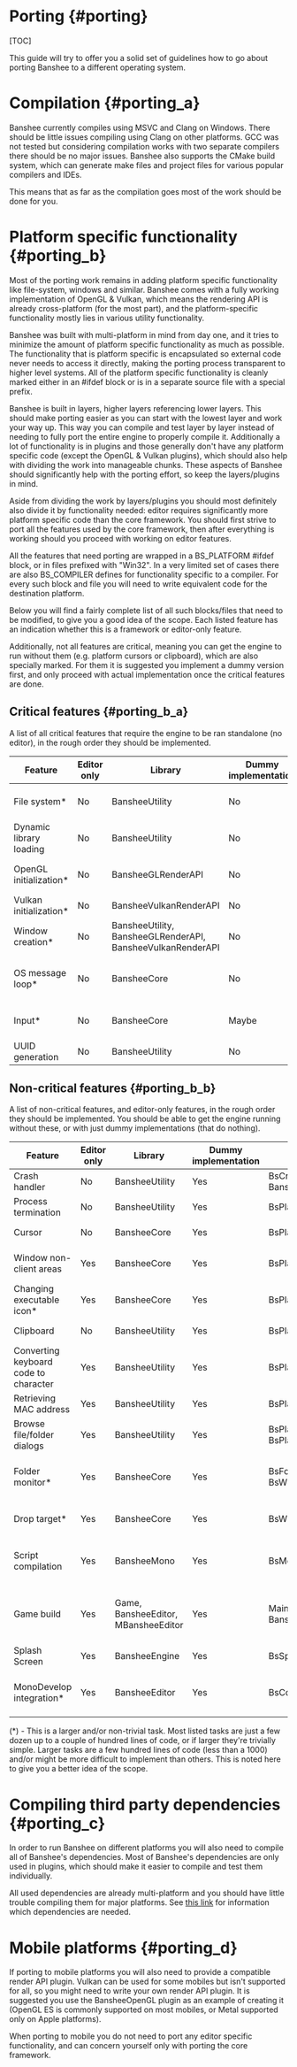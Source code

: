 Porting									{#porting}
===============
[TOC]

This guide will try to offer you a solid set of guidelines how to go about porting Banshee to a different operating system.

# Compilation {#porting_a}
Banshee currently compiles using MSVC and Clang on Windows. There should be little issues compiling using Clang on other platforms. GCC was not tested but considering compilation works with two separate compilers there should be no major issues. Banshee also supports the CMake build system, which can generate make files and project files for various popular compilers and IDEs. 

This means that as far as the compilation goes most of the work should be done for you.

# Platform specific functionality {#porting_b}
Most of the porting work remains in adding platform specific functionality like file-system, windows and similar. Banshee comes with a fully working implementation of OpenGL & Vulkan, which means the rendering API is already cross-platform (for the most part), and the platform-specific functionality mostly lies in various utility functionality.

Banshee was built with multi-platform in mind from day one, and it tries to minimize the amount of platform specific functionality as much as possible. The functionality that is platform specific is encapsulated so external code never needs to access it directly, making the porting process transparent to higher level systems. All of the platform specific functionality is cleanly marked either in an \#ifdef block or is in a separate source file with a special prefix.

Banshee is built in layers, higher layers referencing lower layers. This should make porting easier as you can start with the lowest layer and work your way up. This way you can compile and test layer by layer instead of needing to fully port the entire engine to properly compile it. Additionally a lot of functionality is in plugins and those generally don't have any platform specific code (except the OpenGL & Vulkan plugins), which should also help with dividing the work into manageable chunks. These aspects of Banshee should significantly help with the porting effort, so keep the layers/plugins in mind.

Aside from dividing the work by layers/plugins you should most definitely also divide it by functionality needed: editor requires significantly more platform specific code than the core framework. You should first strive to port all the features used by the core framework, then after everything is working should you proceed with working on editor features.

All the features that need porting are wrapped in a BS_PLATFORM \#ifdef block, or in files prefixed with "Win32". In a very limited set of cases there are also BS_COMPILER defines for functionality specific to a compiler. For every such block and file you will need to write equivalent code for the destination platform. 

Below you will find a fairly complete list of all such blocks/files that need to be modified, to give you a good idea of the scope. Each listed feature has an indication whether this is a framework or editor-only feature.

Additionally, not all features are critical, meaning you can get the engine to run without them (e.g. platform cursors or clipboard), which are also specially marked. For them it is suggested you implement a dummy version first, and only proceed with actual implementation once the critical features are done.

## Critical features {#porting_b_a}
A list of all critical features that require the engine to be ran standalone (no editor), in the rough order they should be implemented.

Feature                                         | Editor only 	| Library                       | Dummy implementation  | Relevant files										 | Description
------------------------------------------------|---------------|-------------------------------|-----------------------|--------------------------------------------------------|-----------------
File system*								   	| No			| BansheeUtility				| No					| BsFileSystem.h/BsWin32FileSystem.cpp 					 | Opening/creating files, iterating over directories
Dynamic library loading							| No			| BansheeUtility				| No					| BsDynLib.h/BsDynLib.cpp 							     | Loading dynamic libraries (.dll, .so)
OpenGL initialization*							| No			| BansheeGLRenderAPI			| No					| BsGLUtil.h, BsGLSupport.h/BsWin32GLSupport.cpp, BsWin32Context.h/BsWin32Context.cpp, BsWin32VideoModeInfo.cpp | Initializing the OpenGL context 
Vulkan initialization*							| No			| BansheeVulkanRenderAPI		| No					| BsVulkanRenderAPI.cpp, BsWin32VideoModeInfo.cpp | Initializing the Vulkan context
Window creation*								| No			| BansheeUtility, BansheeGLRenderAPI, BansheeVulkanRenderAPI | No				| BsWin32Window.h/BsWin32Window.cpp, BsWin32Platform.h/BsWin32Platform.cpp, BsWin32RenderWindow.h/BsWin32RenderWindow.cpp | Creating and interacting with the window
OS message loop*								| No			| BansheeCore					| No					| BsWin32Platform.h/BsWin32Platform.cpp 				 | Running the main message loop, responding to its events
Input*											| No			| BansheeCore					| Maybe					| BsPlatform.h/BsWin32Platform.cpp 						 | Receive input from OS (mouse, keyboard)
UUID generation									| No			| BansheeUtility				| No					| BsPlatformUtility.h/BsWin32PlatformUtility.cpp 		 | Generate UUID/GUID

## Non-critical features {#porting_b_b} 
A list of non-critical features, and editor-only features, in the rough order they should be implemented. You should be able to get the engine running without these, or with just dummy implementations (that do nothing).

Feature                                         | Editor only 	| Library                       | Dummy implementation  | Relevant files											| Description
------------------------------------------------|---------------|-------------------------------|-----------------------|-----------------------------------------------------------|-------------------
Crash handler									| No			| BansheeUtility				| Yes					| BsCrashHandler.h, ThreadPool.cpp, BansheeEditorExec.cpp, Main.cpp (in Game project) | Save a log with a callstack when a crash occurs
Process termination								| No			| BansheeUtility				| Yes					| BsPlatformUtility.h/BsWin32PlatformUtility.cpp | Terminate the application on user request
Cursor											| No			| BansheeCore					| Yes					| BsPlatform.h/BsWin32Platform.cpp | Get/set cursor position, clip cursor, change cursor look
Window non-client areas 						| Yes			| BansheeCore					| Yes					| BsPlatform.h/BsWin32Platform.cpp | Set up OS window borders used for resize/move operations
Changing executable icon*						| Yes			| BansheeCore					| Yes					| BsPlatform.h/BsWin32Platform.cpp | Ability to inject an icon into an executable, used by the build process
Clipboard										| No			| BansheeUtility				| Yes					| BsPlatformUtility.h/BsWin32PlatformUtility.cpp | Ability to copy/paste text from the editor and the OS
Converting keyboard code to character			| Yes			| BansheeUtility				| Yes					| BsPlatformUtility.h/BsWin32PlatformUtility.cpp | Converting keyboard codes into a character symbol
Retrieving MAC address							| Yes			| BansheeUtility				| Yes					| BsPlatformUtility.h/BsWin32PlatformUtility.cpp | Retrieving a MAC address of the computer
Browse file/folder dialogs						| Yes			| BansheeUtility				| Yes					| BsPlatformUtility.h/BsWin32BrowseDialogs.cpp, BsPlatformUtility.h/BsWin32PlatformUtility.cpp | OS built-in dialogs for browsing/creating files/folders
Folder monitor*									| Yes			| BansheeCore					| Yes					| BsFolderMonitor.h, BsWin32FolderMonitor.h/BsWin32FolderMonitor.cpp | Monitor that can track and report  file changes/additions/deletions in a folder
Drop target*									| Yes			| BansheeCore					| Yes					| BsWin32DropTarget.h/BsWin32Platform.cpp | Target that can be used for drag and drop operations initiated by the OS
Script compilation								| Yes			| BansheeMono					| Yes					| BsMonoManager.cpp | Starting of the external compiler tool, and copying its output files into proper location.
Game build										| Yes			| Game, BansheeEditor, MBansheeEditor | Yes				| Main.cpp in Game, BuildManager.cpp in BansheeEditor, BuildManager.cs in MBansheeEditor | Copying the right libraries, and assemblies during build. Platform-specific options in the build manager.
Splash Screen									| Yes			| BansheeEngine					| Yes					| BsSplashScreen.cpp | Displaying a splash screen with the Banshee logo
MonoDevelop integration*						| Yes			|BansheeEditor					| Yes					| BsCodeEditor.cpp | Ability to open/edit script files with MonoDevelop, similar to how VS integration works

(*) - This is a larger and/or non-trivial task. Most listed tasks are just a few dozen up to a couple of hundred lines of code, or if larger they're trivially simple. Larger tasks are a few hundred lines of code (less than a 1000) and/or might be more difficult to implement than others. This is noted here to give you a better idea of the scope.

# Compiling third party dependencies {#porting_c} 
In order to run Banshee on different platforms you will also need to compile all of Banshee's dependencies. Most of Banshee's dependencies are only used in plugins, which should make it easier to compile and test them individually.

All used dependencies are already multi-platform and you should have little trouble compiling them for major platforms. See [this link](http://bit.ly/2oLL0uR) for information which dependencies are needed.

# Mobile platforms {#porting_d} 
If porting to mobile platforms you will also need to provide a compatible render API plugin. Vulkan can be used for some mobiles but isn't supported for all, so you might need to write your own render API plugin. It is suggested you use the BansheeOpenGL plugin as an example of creating it (OpenGL ES is commonly supported on most mobiles, or Metal supported only on Apple platforms).

When porting to mobile you do not need to port any editor specific functionality, and can concern yourself only with porting the core framework. 
